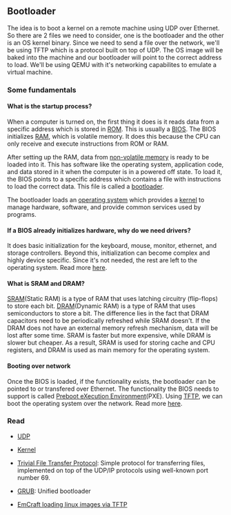 ## Bootloader

The idea is to boot a kernel on a remote machine using UDP over Ethernet. So there are 2 files we need to consider, one is the bootloader and the other is an OS kernel binary. Since we need to send a file over the network, we'll be using TFTP which is a protocol built on top of UDP. The OS image will be baked into the machine and our bootloader will point to the correct address to load. We'll be using QEMU with it's networking capabilites to emulate a virtual machine.

### Some fundamentals
#### What is the startup process?
When a computer is turned on, the first thing it does is it reads data from a specific address which is stored in [ROM](https://en.wikipedia.org/wiki/Read-only_memory). This is usually a [BIOS](https://en.wikipedia.org/wiki/BIOS). The BIOS initializes [RAM](https://en.wikipedia.org/wiki/Random-access_memory), which is volatile memory. It does this because the CPU can only receive and execute instructions from ROM or RAM.

After setting up the RAM, data from [non-volatile memory](https://en.wikipedia.org/wiki/Non-volatile_memory) is ready to be loaded into it. This has software like the operating system, application code, and data stored in it when the computer is in a powered off state. To load it, the BIOS points to a specific address which contains a file with instructions to load the correct data. This file is called a [bootloader](https://en.wikipedia.org/wiki/Bootloader).

The bootloader loads an [operating system](https://en.wikipedia.org/wiki/Operating_system) which provides a [kernel](https://en.wikipedia.org/wiki/Kernel_(operating_system)) to manage hardware, software, and provide common services used by programs.

#### If a BIOS already initializes hardware, why do we need drivers?
It does basic initialization for the keyboard, mouse, monitor, ethernet, and storage controllers. Beyond this, initialization can become complex and highly device specific. Since it's not needed, the rest are left to the operating system. Read more [here](https://stackoverflow.com/questions/21964871/why-we-need-device-drivers-when-we-already-have-bios-services#:~:text=The%20BIOS%20only%20has%20code,your%20USB%20printer%20or%20webcam.).

#### What is SRAM and DRAM?
[SRAM](https://en.wikipedia.org/wiki/Static_random-access_memory)(Static RAM) is a type of RAM that uses latching circuitry (flip-flops) to store each bit. [DRAM](https://en.wikipedia.org/wiki/Dynamic_random-access_memory)(Dynamic RAM) is a type of RAM that uses semiconductors to store a bit. The difference lies in the fact that DRAM capacitors need to be periodically refreshed while SRAM doesn't. If the DRAM does not have an external memory refresh mechanism, data will be lost after some time. SRAM is faster but more expensive, while DRAM is slower but cheaper. As a result, SRAM is used for storing cache and CPU registers, and DRAM is used as main memory for the operating system.

#### Booting over network
Once the BIOS is loaded, if the functionality exists, the bootloader can be pointed to or transfered over Ethernet. The functionality the BIOS needs to support is called [Preboot eXecution Environment](https://en.wikipedia.org/wiki/Preboot_Execution_Environment)(PXE). Using [TFTP](https://en.wikipedia.org/wiki/Trivial_File_Transfer_Protocol), we can boot the operating system over the network. Read more [here](https://en.wikipedia.org/wiki/Bootloader#Network_booting).

### Read
- [UDP](https://en.wikipedia.org/wiki/User_Datagram_Protocol)
- [Kernel](https://en.wikipedia.org/wiki/Kernel_(operating_system))
- [Trivial File Transfer Protocol](https://en.wikipedia.org/wiki/Trivial_File_Transfer_Protocol): Simple protocol for transferring files, implemented on top of the UDP/IP protocols using well-known port number 69.
- [GRUB](https://en.wikipedia.org/wiki/GNU_GRUB): Unified bootloader


- [EmCraft loading linux images via TFTP](https://www.emcraft.com/som/imx-8m/loading-linux-images-via-ethernet-and-tftp)
